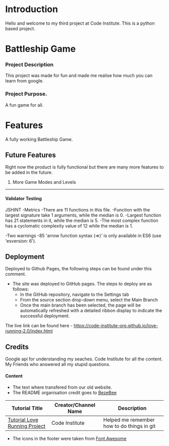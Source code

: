 # Introduction
Hello and welcome to my third project at Code Institute. This is a python based project.


# Battleship Game
### Project Description
This project was made for fun and made me realise how much you can learn from google.


### Project Purpose.
A fun game for all.

# Features 

A fully working Battleship Game.


## Future Features
Right now the product is fully functional but there are many more features to be added in the future. 

1. More Game Modes and Levels



<hr>

#### Validator Testing 
JSHINT
-Metrics
-There are 11 functions in this file.
-Function with the largest signature take 1 arguments, while the median is 0.
-Largest function has 21 statements in it, while the median is 5.
-The most complex function has a cyclomatic complexity value of 12 while the median is 1.

-Two warnings
-85	'arrow function syntax (=>)' is only available in ES6 (use 'esversion: 6').




## Deployment

Deployed to Github Pages, the following steps can be found under this comment. 

- The site was deployed to GitHub pages. The steps to deploy are as follows: 
  - In the GitHub repository, navigate to the Settings tab 
  - From the source section drop-down menu, select the Main Branch
  - Once the main branch has been selected, the page will be automatically refreshed with a detailed ribbon display to indicate the successful deployment. 

The live link can be found here - https://code-institute-org.github.io/love-running-2.0/index.html 


## Credits 

Google api for understanding my seaches.
Code Institute for all the content.
My Friends who answered all my stupid questions.

#### Content 

- The text where transfered from our old website.
- The README organisation credit goes to [BezeBee](https://github.com/bezebee/My-First-Project/blob/main/README.md)

| Tutorial Title      | Creator/Channel Name | Description                                          |
|---------------------|-----------------------|------------------------------------------------------|
| [Tutorial Love Running Project](https://code-institute-org.github.io/love-running-2.0/index.html) | Code Institute | Helped me remember how to do things in git     |

- The icons in the footer were taken from [Font Awesome](https://fontawesome.com/)

